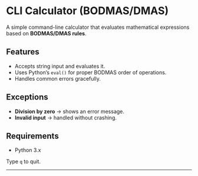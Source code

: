# CLI Calculator (BODMAS/DMAS)

A simple command-line calculator that evaluates mathematical expressions based on **BODMAS/DMAS rules**.

## Features

* Accepts string input and evaluates it.
* Uses Python’s `eval()` for proper BODMAS order of operations.
* Handles common errors gracefully.

## Exceptions

* **Division by zero** → shows an error message.
* **Invalid input** → handled without crashing.

## Requirements

* Python 3.x


Type `q` to quit.

---
